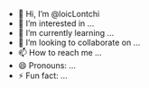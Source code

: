 - 👋 Hi, I’m @loicLontchi
- 👀 I’m interested in ...
- 🌱 I’m currently learning ...
- 💞️ I’m looking to collaborate on ...
- 📫 How to reach me ...
- 😄 Pronouns: ...
- ⚡ Fun fact: ...

<!---
loicLontchi/loicLontchi is a ✨ special ✨ repository because its `README.md` (this file) appears on your GitHub profile.
You can click the Preview link to take a look at your changes.
--->
